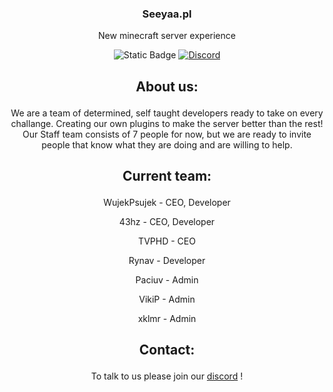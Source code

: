<h3 align="center">Seeyaa.pl</h3>
<p align="center">New minecraft server experience</p>

<p align="center">
  
 <img alt="Static Badge" src="https://img.shields.io/badge/Server_status-Closed-red?style=for-the-badge">
 <a href="https://discord.gg/6vDfb5CVKk" target="_blank"> <img alt="Discord" src="https://img.shields.io/discord/992355055158177832?style=for-the-badge"></a>
</a>

## <p align="center">About us:</p>
<p align="center">We are a team of determined, self taught developers ready to take on every challange. Creating our own plugins to make the server better than the rest!
Our Staff team consists of 7 people for now, but we are ready to invite people that know what they are doing and are willing to help.</p>

## <p align="center">Current team:</p>
<p align="center">WujekPsujek - CEO, Developer </p>
<p align="center">43hz - CEO, Developer </p>
<p align="center">TVPHD - CEO </p>
<p align="center">Rynav - Developer </p>
<p align="center">Paciuv - Admin </p>
<p align="center">VikiP - Admin </p>
<p align="center">xklmr - Admin </p>

## <p align="center">Contact:</p>
<p align="center"> To talk to us please join our <a href="discord.gg/6vDfb5CVKk">discord</a> ! </p>
